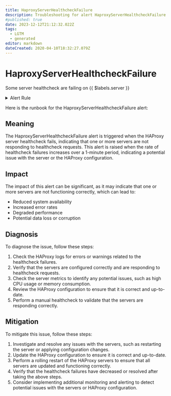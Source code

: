 ```yaml
---
title: HaproxyServerHealthcheckFailure
description: Troubleshooting for alert HaproxyServerHealthcheckFailure
#published: true
date: 2023-12-12T21:12:32.022Z
tags: 
  - LGTM
  - generated
editor: markdown
dateCreated: 2020-04-10T18:32:27.079Z
---
```


# HaproxyServerHealthcheckFailure

Some server healthcheck are failing on {{ $labels.server }}

<details>
  <summary>Alert Rule</summary>

{{% rule "haproxy/haproxy-embedded-exporter-v2.yml" "HaproxyServerHealthcheckFailure" %}}

{{% comment %}}

```yaml
alert: HaproxyServerHealthcheckFailure
expr: increase(haproxy_server_check_failures_total[1m]) > 0
for: 1m
labels:
    severity: warning
annotations:
    summary: HAProxy server healthcheck failure (instance {{ $labels.instance }})
    description: |-
        Some server healthcheck are failing on {{ $labels.server }}
          VALUE = {{ $value }}
          LABELS = {{ $labels }}
    runbook: https://github.com/srerun/prometheus-alerts/blob/main/content/runbooks/embedded-exporter-v2/HaproxyServerHealthcheckFailure.md

```

{{% /comment %}}

</details>


Here is the runbook for the HaproxyServerHealthcheckFailure alert:

## Meaning

The HaproxyServerHealthcheckFailure alert is triggered when the HAProxy server healthcheck fails, indicating that one or more servers are not responding to healthcheck requests. This alert is raised when the rate of healthcheck failures increases over a 1-minute period, indicating a potential issue with the server or the HAProxy configuration.

## Impact

The impact of this alert can be significant, as it may indicate that one or more servers are not functioning correctly, which can lead to:

* Reduced system availability
* Increased error rates
* Degraded performance
* Potential data loss or corruption

## Diagnosis

To diagnose the issue, follow these steps:

1. Check the HAProxy logs for errors or warnings related to the healthcheck failures.
2. Verify that the servers are configured correctly and are responding to healthcheck requests.
3. Check the server metrics to identify any potential issues, such as high CPU usage or memory consumption.
4. Review the HAProxy configuration to ensure that it is correct and up-to-date.
5. Perform a manual healthcheck to validate that the servers are responding correctly.

## Mitigation

To mitigate this issue, follow these steps:

1. Investigate and resolve any issues with the servers, such as restarting the server or applying configuration changes.
2. Update the HAProxy configuration to ensure it is correct and up-to-date.
3. Perform a rolling restart of the HAProxy servers to ensure that all servers are updated and functioning correctly.
4. Verify that the healthcheck failures have decreased or resolved after taking the above steps.
5. Consider implementing additional monitoring and alerting to detect potential issues with the servers or HAProxy configuration.